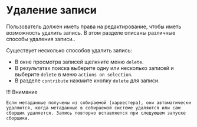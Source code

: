 # Удаление записи

Пользователь должен иметь права на редактирование, чтобы иметь возможность удалить запись. В этом разделе описаны различные способы удаления записи..

Существует несколько способов удалить запись:

- В окне просмотра записей щелкните меню `delete`.
- В результатах поиска выберите одну или несколько записей и выберите `delete` в меню `actions on selection`.
- В разделе `contribute` нажмите кнопку `delete` для записи.

!!! Внимание

    Если метаданные получены из собираемой (харвестера), они автоматически удаляются, когда метаданные в собираемой системе удаляются или сам сборщик удаляется. Запись повторно вставляется при следующем запуске сборщика.
